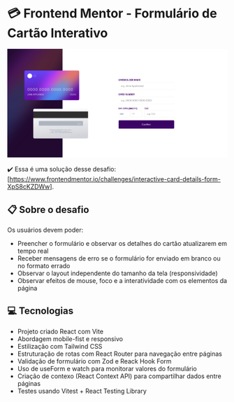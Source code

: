 # 💳 Frontend Mentor - Formulário de Cartão Interativo 

![Home do Desktop](/public/screenshothomedesktop.png)

✔️ Essa é uma solução desse desafio: [https://www.frontendmentor.io/challenges/interactive-card-details-form-XpS8cKZDWw].

## 📋 Sobre o desafio

Os usuários devem poder:

- Preencher o formulário e observar os detalhes do cartão atualizarem em tempo real
- Receber mensagens de erro se o formulário for enviado em branco ou no formato errado
- Observar o layout independente do tamanho da tela (responsividade)
- Observar efeitos de mouse, foco e a interatividade com os elementos da página

## 💻 Tecnologias

- Projeto criado React com Vite
- Abordagem mobile-fist e responsivo
- Estilização com Tailwind CSS
- Estruturação de rotas com React Router para navegação entre páginas
- Validação de formulário com Zod e Reack Hook Form
- Uso de useForm e watch para monitorar valores do formulário
- Criação de contexo (React Context API) para compartilhar dados entre páginas
- Testes usando Vitest + React Testing Library
